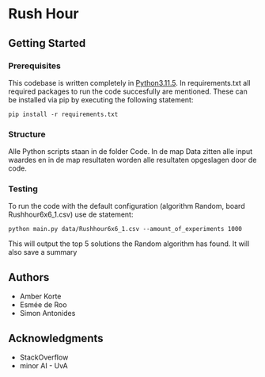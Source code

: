 # Rush Hour



## Getting Started

### Prerequisites

This codebase is written completely in [Python3.11.5](https://www.python.org/downloads/). In requirements.txt all required packages to run the code succesfully are mentioned. These can be installed via pip by executing the following statement:

```
pip install -r requirements.txt
```

### Structure

Alle Python scripts staan in de folder Code. In de map Data zitten alle input waardes en in de map resultaten worden alle resultaten opgeslagen door de code.

### Testing

To run the code with the default configuration (algorithm Random, board Rushhour6x6_1.csv) use de statement:

```
python main.py data/Rushhour6x6_1.csv --amount_of_experiments 1000
```
This will output the top 5 solutions the Random algorithm has found. It will also save a summary

## Authors

* Amber Korte
* Esmée de Roo
* Simon Antonides

## Acknowledgments

* StackOverflow
* minor AI - UvA

